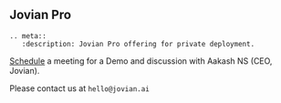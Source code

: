## Jovian Pro

```eval_rst
.. meta::
   :description: Jovian Pro offering for private deployment.
```

[Schedule](https://meetings.hubspot.com/aakashns) a meeting for a Demo and discussion with Aakash NS (CEO, Jovian).

Please contact us at `hello@jovian.ai`
